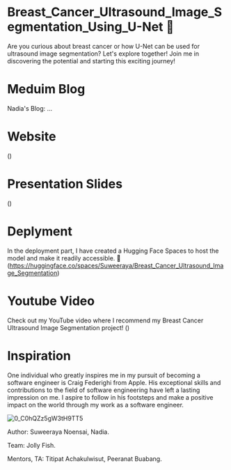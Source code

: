 # Breast_Cancer_Ultrasound_Image_Segmentation_Using_U-Net 💐
Are you curious about breast cancer or how U-Net can be used for ultrasound image segmentation? Let's explore together! Join me in discovering the potential and starting this exciting journey!

# Meduim Blog
Nadia's Blog: ...

# Website
()

# Presentation Slides
()

# Deplyment
In the deployment part, I have created a Hugging Face Spaces to host the model and make it readily accessible. 💐 
(https://huggingface.co/spaces/Suweeraya/Breast_Cancer_Ultrasound_Image_Segmentation)

# Youtube Video
Check out my YouTube video where I recommend my Breast Cancer Ultrasound Image Segmentation project! 
()

# Inspiration
One individual who greatly inspires me in my pursuit of becoming a software engineer is Craig Federighi from Apple. His exceptional skills and contributions to the field of software engineering have left a lasting impression on me. I aspire to follow in his footsteps and make a positive impact on the world through my work as a software engineer. 

![0_C0hQZz5gW3tH9TT5](https://github.com/nadiasuweer4ya/Breast_Cancer_Ultrasound_Image_Segmentation_Using_U-Net/assets/135404371/cbd77009-2df7-4f0d-accd-10cfd86f4730)


Author: Suweeraya Noensai, Nadia.

Team: Jolly Fish. 

Mentors, TA: Titipat Achakulwisut, Peeranat Buabang.
